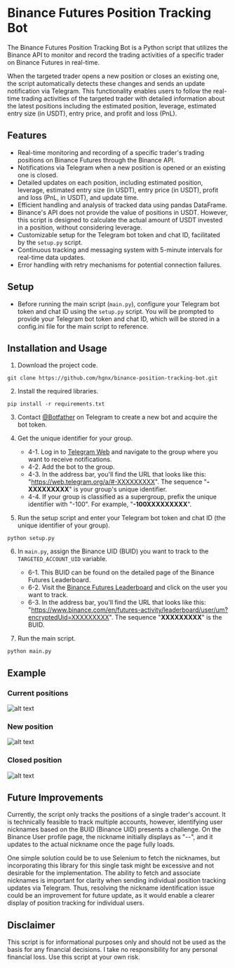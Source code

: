 # Binance Futures Position Tracking Bot

The Binance Futures Position Tracking Bot is a Python script that utilizes the Binance API to monitor and record the trading activities of a specific trader on Binance Futures in real-time.

When the targeted trader opens a new position or closes an existing one, the script automatically detects these changes and sends an update notification via Telegram. This functionality enables users to follow the real-time trading activities of the targeted trader with detailed information about the latest positions including the estimated position, leverage, estimated entry size (in USDT), entry price, and profit and loss (PnL).

## Features

- Real-time monitoring and recording of a specific trader's trading positions on Binance Futures through the Binance API.
- Notifications via Telegram when a new position is opened or an existing one is closed.
- Detailed updates on each position, including estimated position, leverage, estimated entry size (in USDT), entry price (in USDT), profit and loss (PnL, in USDT), and update time.
- Efficient handling and analysis of tracked data using pandas DataFrame.
- Binance's API does not provide the value of positions in USDT. However, this script is designed to calculate the actual amount of USDT invested in a position, without considering leverage.
- Customizable setup for the Telegram bot token and chat ID, facilitated by the `setup.py` script.
- Continuous tracking and messaging system with 5-minute intervals for real-time data updates.
- Error handling with retry mechanisms for potential connection failures.

## Setup

- Before running the main script (`main.py`), configure your Telegram bot token and chat ID using the `setup.py` script. You will be prompted to provide your Telegram bot token and chat ID, which will be stored in a config.ini file for the main script to reference.

## Installation and Usage

1. Download the project code.
```
git clone https://github.com/hgnx/binance-position-tracking-bot.git
```

2. Install the required libraries.
```
pip install -r requirements.txt
```

3. Contact [@Botfather](https://t.me/botfather) on Telegram to create a new bot and acquire the bot token.

4. Get the unique identifier for your group.
    - 4-1. Log in to [Telegram Web](https://web.telegram.org/a/) and navigate to the group where you want to receive notifications.
    - 4-2. Add the bot to the group.
    - 4-3. In the address bar, you'll find the URL that looks like this: "https://web.telegram.org/a/#-XXXXXXXXX". The sequence "**-XXXXXXXXX**" is your group's unique identifier.
    - 4-4. If your group is classified as a supergroup, prefix the unique identifier with "-100". For example, "**-100XXXXXXXXX**".

5. Run the setup script and enter your Telegram bot token and chat ID (the unique identifier of your group).
```
python setup.py
```

6. In `main.py`, assign the Binance UID (BUID) you want to track to the `TARGETED_ACCOUNT_UID` variable.
    - 6-1. This BUID can be found on the detailed page of the Binance Futures Leaderboard.
    - 6-2. Visit the [Binance Futures Leaderboard](https://www.binance.com/en/futures-activity/leaderboard/futures) and click on the user you want to track.
    - 6-3. In the address bar, you'll find the URL that looks like this: "https://www.binance.com/en/futures-activity/leaderboard/user/um?encryptedUid=XXXXXXXXX". The sequence "**XXXXXXXXX**" is the BUID.

7. Run the main script.
```
python main.py
```

## Example

### Current positions
  
![alt text](https://github.com/hgnx/binance-position-tracking-bot/blob/main/screenshots/current.png?raw=true)

### New position

![alt text](https://github.com/hgnx/binance-position-tracking-bot/blob/main/screenshots/new.png?raw=true)

### Closed position

![alt text](https://github.com/hgnx/binance-position-tracking-bot/blob/main/screenshots/closed.png?raw=true)

## Future Improvements
Currently, the script only tracks the positions of a single trader's account. It is technically feasible to track multiple accounts, however, identifying user nicknames based on the BUID (Binance UID) presents a challenge. On the Binance User profile page, the nickname initially displays as "--", and it updates to the actual nickname once the page fully loads.

One simple solution could be to use Selenium to fetch the nicknames, but incorporating this library for this single task might be excessive and not desirable for the implementation. The ability to fetch and associate nicknames is important for clarity when sending individual position tracking updates via Telegram. Thus, resolving the nickname identification issue could be an improvement for future update, as it would enable a clearer display of position tracking for individual users.

## Disclaimer
This script is for informational purposes only and should not be used as the basis for any financial decisions. I take no responsibility for any personal financial loss. Use this script at your own risk.